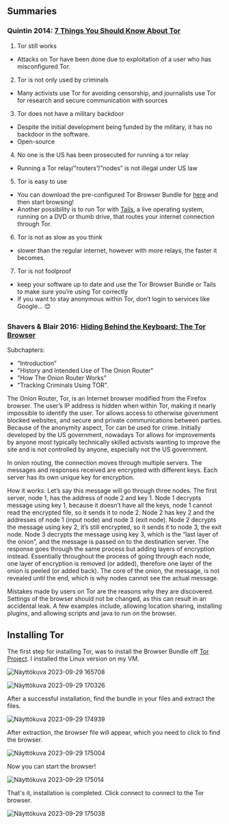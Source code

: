 ## Summaries 

### Quintin 2014: [7 Things You Should Know About Tor]( https://www.eff.org/deeplinks/2014/07/7-things-you-should-know-about-tor)


1.	Tor still works
-	Attacks on Tor have been done due to exploitation of a user who has misconfigured Tor. 

2.	Tor is not only used by criminals 
-	Many activists use Tor for avoiding censorship, and journalists use Tor for research and secure communication with sources 

3.	Tor does not have a military backdoor
-	Despite the initial development being funded by the military, it has no backdoor in the software.
-	Open-source

4.	No one is the US has been prosecuted for running a tor relay
-	Running a Tor relay/“routers”/”nodes”  is not illegal under US law

5.	Tor is easy to use
-	You can download the pre-configured Tor Browser Bundle for [here](https://www.torproject.org/download/) and then start browsing!
-	Another possibility is to run Tor with [Tails]( https://tails.net/), a live operating system, running on a DVD or thumb drive, that routes your internet connection through Tor. 

6.	Tor is not as slow as you think
-	slower than the regular internet, however with more relays, the faster it becomes. 

7.	Tor is not foolproof
-	keep your software up to date and use the Tor Browser Bundle or Tails to make sure you’re using Tor correctly
-	If you want to stay anonymous within Tor, don’t login to services like Google… 😊


##
### Shavers & Blair 2016: [Hiding Behind the Keyboard: The Tor Browser]( https://www.oreilly.com/library/view/hiding-behind-the/9780128033524/XHTML/B9780128033401000021/B9780128033401000021.xhtml#s0010)

Subchapters: 
-	“Introduction”
-	"History and Intended Use of The Onion Router"
-	"How The Onion Router Works"
-	"Tracking Criminals Using TOR".


The Onion Router, Tor, is an Internet browser modified from the Firefox browser. The user’s IP address is hidden when within Tor, making it nearly impossible to identify the user. Tor allows access to otherwise government blocked websites, and secure and private communications between parties. Because of the anonymity aspect, Tor can be used for crime. Initially developed by the US government, nowadays Tor allows for improvements by anyone most typically technically skilled activists wanting to improve the site and is not controlled by anyone, especially not the US government. 

In onion routing, the connection moves through multiple servers. The messages and responses received are encrypted with different keys. Each server has its own unique key for encryption. 

How it works: Let’s say this message will go through three nodes. The first server, node 1, has the address of node 2 and key 1. Node 1 decrypts message using key 1, because it doesn’t have all the keys, node 1 cannot read the encrypted file, so it sends it to node 2. Node 2 has key 2 and the addresses of node 1 (input node) and node 3 (exit node). Node 2 decrypts the message using key 2, it’s still encrypted, so it sends it to node 3, the exit node. Node 3 decrypts the message using key 3, which is the “last layer of the onion”, and the message is passed on to the destination server. The response goes through the same process but adding layers of encryption instead. Essentially throughout the process of going through each node, one layer of encryption is removed (or added), therefore one layer of the onion is peeled (or added back). The core of the onion, the message, is not revealed until the end, which is why nodes cannot see the actual message. 

Mistakes made by users on Tor are the reasons why they are discovered. Settings of the browser should not be changed, as this can result in an accidental leak. A few examples include, allowing location sharing, installing plugins, and allowing scripts and java to run on the browser. 

##
## Installing Tor

The first step for installing Tor, was to install the Browser Bundle off [Tor Project](https://www.torproject.org/download/). I installed the Linux version on my VM.

![Näyttökuva 2023-09-29 165708](https://github.com/marissakirjonen/informationSecurity/assets/142782994/c763763a-25f7-46be-8ee6-11fd208f0644)

![Näyttökuva 2023-09-29 170326](https://github.com/marissakirjonen/informationSecurity/assets/142782994/e5bffa48-3bee-43f5-b6b8-7447e932065c)


After a successful installation, find the bundle in your files and extract the files. 

![Näyttökuva 2023-09-29 174939](https://github.com/marissakirjonen/informationSecurity/assets/142782994/037dd7d9-4892-47e4-97cc-676a85f7d56b)

After extraction, the browser file will appear, which you need to click to find the browser. 

![Näyttökuva 2023-09-29 175004](https://github.com/marissakirjonen/informationSecurity/assets/142782994/7e9d4fb3-264c-4d5a-bf11-fe7aeba0b1da)


Now you can start the browser!

![Näyttökuva 2023-09-29 175014](https://github.com/marissakirjonen/informationSecurity/assets/142782994/8c1ae077-7a04-41d4-afba-809827ebcdb3)

That's it, installation is completed. Click connect to connect to the Tor browser. 

![Näyttökuva 2023-09-29 175038](https://github.com/marissakirjonen/informationSecurity/assets/142782994/97422985-5acd-47bd-9c52-0d898729f7b0)




























